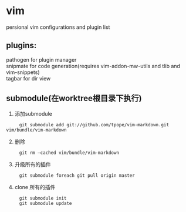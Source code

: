 vim  
===  

persional vim configurations and plugin list  

## plugins:   
pathogen for plugin manager   
snipmate for code generation(requires vim-addon-mw-utils and tlib and vim-snippets)  
tagbar for dir view  

## submodule(在worktree根目录下执行)   
1. 添加submodule
```
     git submodule add git://github.com/tpope/vim-markdown.git vim/bundle/vim-markdown  
```
2. 删除
```
     git rm –cached vim/bundle/vim-markdown
```
3. 升级所有的插件
```
     git submodule foreach git pull origin master
```
4. clone 所有的插件
```
     git submodule init  
     git submodule update
```
